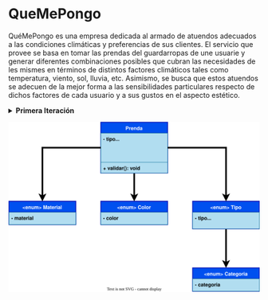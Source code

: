 # QueMePongo
QuéMePongo es una empresa dedicada al armado de atuendos adecuados 
a las condiciones climáticas y preferencias de sus clientes. 
El servicio que provee se basa en tomar las prendas del guardarropas 
de une usuarie y generar diferentes combinaciones posibles que cubran 
las necesidades de les mismes en términos de distintos factores 
climáticos tales como temperatura, viento, sol, lluvia, etc. 
Asimismo, se busca que estos atuendos se adecuen de la mejor forma a 
las sensibilidades particulares respecto de dichos factores de cada 
usuario y a sus gustos en el aspecto estético.

<details> <summary> <b>Primera Iteración</b></summary>

> Requerimiento principal:
Como usuario de QueMePongo quiero poder cargar prendas válidas 
para generar atuendos con ellas

### Como usuario de QueMePongo 
1. Quiero especificar qué tipo de prenda estoy cargando: Zapatos, camisa de mangas coras, pantalón, etc.
2. Quiero identificar a qué categoría pertenece una prenda: Parte superior, inferior, calzado, accesorios.
3. Quiero poder indicar qué tela o material está hecha una prenda (en adelante se lo referirá como material).
4. Quiero poder indicar un color principal para mis prendas.
5. Quiero poder indicar, si existe, un color secundario para mis prendas.
6. Quiero evitar que haya prendas sin tipo, material, categoría o color primario.
7. Quiero evitar que haya prendas cuya categoría no se condiga con su tipo (Ej, una remera no puede ser un calzado)

### Desiciones de Diseño
- Se definió una _**PRENDA**_ como una clase que tiene un tipo, material, color primario y secundario 
para poder representar una _**PRENDA**_
- Para los requerimientos _**1,2,3,4**_ se decidió acotar su dominio para lograr una mayor robustez y usabilidad 
a cambio de perder flexibilidad
- El requerimiento _**5**_ es un requerimiento que a nivel diseño nos indica que una _**PRENDA**_ debe poder
representar en ella un color secundario, pero se decidió que su optabilidad será atacada en su implementación
- El requerimiento _**6**_ refiere a que una _**PRENDA**_ sólo pueda crearse indicando todos sus campos (exceptuando el color secundario)
por lo que este requerimiento se atacará en la implementación definiendo un constructor con estas validaciones
- El requerimiento _**7**_ indica que están relacionados el _**TIPO**_ y _**CATEGORIA**_ de una prenda, por lo que
para mantener cierta consistencia se decidió que un _**TIPO**_ conozca _**SU CATEGORIA**_
</details>

![Diagrama de clases](/Diagrams/DDC.svg)
